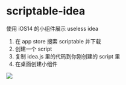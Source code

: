 # scriptable-idea
使用 iOS14 的小组件展示 useless idea

1. 在 app store 搜索 scriptable 并下载
2. 创建一个 script
3. 复制 idea.js 里的代码到你刚创建的 script 里
4. 在桌面创建小组件

![](https://tva1.sinaimg.cn/large/007S8ZIlly1gj6pgib3ouj30n01ds0w2.jpg)
